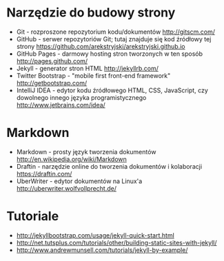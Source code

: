 Narzędzie do budowy strony
============================
* Git - rozproszone repozytorium kodu/dokumentów 
http://gitscm.com/
* GitHub - serwer repozytoriów Git; tutaj znajduje się kod źródłowy tej strony 
https://github.com/arekstryjski/arekstryjski.github.io 
* GitHub Pages - darmowy hosting stron tworzonych w ten sposób
http://pages.github.com/
* Jekyll - generator stron HTML 
http://jekyllrb.com/
* Twitter Bootstrap - "mobile first front-end framework" 
http://getbootstrap.com/
* IntelliJ IDEA - edytor kodu źródłowego HTML, CSS, JavaScript, czy dowolnego innego języka programistycznego
http://www.jetbrains.com/idea/


Markdown
=========
* Markdown - prosty język tworzenia dokumentów 
http://en.wikipedia.org/wiki/Markdown
* Draftin - narzędzie online do tworzenia dokumentów i kolaboracji 
https://draftin.com/
* UberWriter - edytor dokumentów na Linux'a 
http://uberwriter.wolfvollprecht.de/


Tutoriale
==========
* http://jekyllbootstrap.com/usage/jekyll-quick-start.html
* http://net.tutsplus.com/tutorials/other/building-static-sites-with-jekyll/
* http://www.andrewmunsell.com/tutorials/jekyll-by-example/

